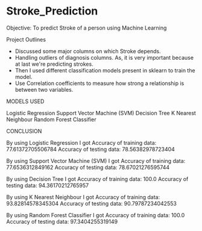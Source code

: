 # Stroke_Prediction

Objective: To predict Stroke of a person using Machine Learning

Project Outlines
- Discussed some major columns on which Stroke depends.
- Handling outliers of diagnosis columns. As, it is very important because at last we're predicting strokes.
- Then I used different classification models present in sklearn to train the model.
- Use Correlation coefficients to measure how strong a relationship is between two variables.

MODELS USED

Logistic Regression
Support Vector Machine (SVM)
Decision Tree
K Nearest Neighbour
Random Forest Classifier


CONCLUSION 

By using Logistic Regression I got
Accuracy of training data: 77.61372705506784
Accuracy of testing data: 78.56382978723404

By using Support Vector Machine (SVM) I got
Accuracy of training data: 77.6536312849162
Accuracy of testing data: 78.67021276595744

By using Decision Tree I got
Accuracy of training data: 100.0
Accuracy of testing data: 94.36170212765957

By using K Nearest Neighbour I got
Accuracy of training data: 93.82814578345304
Accuracy of testing data: 90.79787234042553

By using Random Forest Classifier I got
Accuracy of training data: 100.0
Accuracy of testing data: 97.3404255319149
